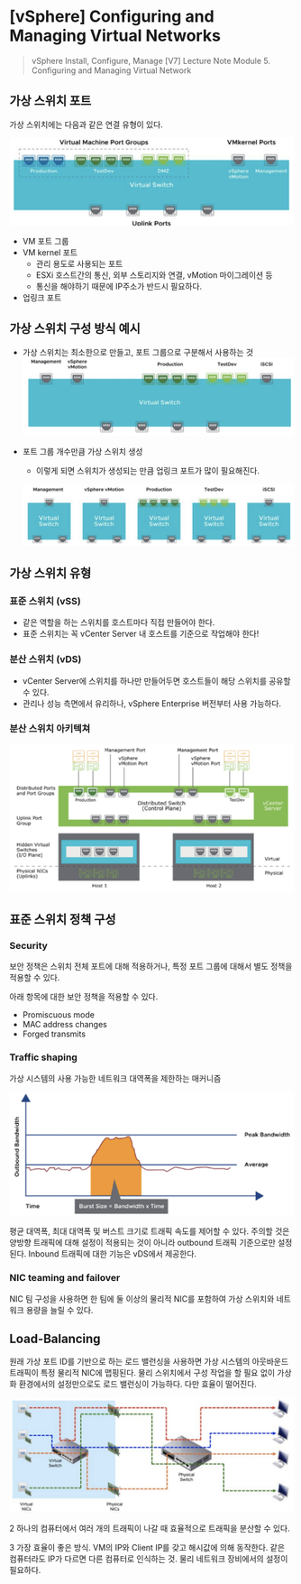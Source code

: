 # [vSphere] Configuring and Managing Virtual Networks

> vSphere Install, Configure, Manage [V7] Lecture Note
> Module 5. Configuring and Managing Virtual Network

## 가상 스위치 포트

가상 스위치에는 다음과 같은 연결 유형이 있다.

![](images/2021-09-14-14-05-07.png)

- VM 포트 그룹
- VM kernel 포트
    - 관리 용도로 사용되는 포트
    - ESXi 호스트간의 통신, 외부 스토리지와 연결, vMotion 마이그레이션 등
    - 통신을 해야하기 때문에 IP주소가 반드시 필요하다.
- 업링크 포트

## 가상 스위치 구성 방식 예시

- 가상 스위치는 최소한으로 만들고, 포트 그룹으로 구분해서 사용하는 것
![](images/2021-09-14-14-07-14.png)

- 포트 그룹 개수만큼 가상 스위치 생성
    - 이렇게 되면 스위치가 생성되는 만큼 업링크 포트가 많이 필요해진다.

    ![](images/2021-09-14-14-07-52.png)

## 가상 스위치 유형

### 표준 스위치 (vSS)
- 같은 역할을 하는 스위치를 호스트마다 직접 만들어야 한다.
- 표준 스위치는 꼭 vCenter Server 내 호스트를 기준으로 작업해야 한다!

### 분산 스위치 (vDS)
- vCenter Server에 스위치를 하나만 만들어두면 호스트들이 해당 스위치를 공유할 수 있다.
- 관리나 성능 측면에서 유리하나, vSphere Enterprise 버전부터 사용 가능하다.

### 분산 스위치 아키텍쳐

![](images/2021-09-14-14-11-46.png)

## 표준 스위치 정책 구성

### Security

 보안 정책은 스위치 전체 포트에 대해 적용하거나, 특정 포트 그룹에 대해서 별도 정책을 적용할 수 있다.

 아래 항목에 대한 보안 정책을 적용할 수 있다.

 - Promiscuous mode
 - MAC address changes
 - Forged transmits

### Traffic shaping

 가상 시스템의 사용 가능한 네트워크 대역폭을 제한하는 매커니즘

![](images/2021-09-14-14-57-42.png)

 평균 대역폭, 최대 대역폭 및 버스트 크기로 트래픽 속도를 제어할 수 있다. 주의할 것은 양방향 트래픽에 대해 설정이 적용되는 것이 아니라 outbound 트래픽 기준으로만 설정된다. Inbound 트래픽에 대한 기능은 vDS에서 제공한다.

### NIC teaming and failover

NIC 팀 구성을 사용하면 한 팀에 둘 이상의 물리적 NIC를 포함하여 가상 스위치와 네트워크 용량을 늘릴 수 있다.

## Load-Balancing

원래 가상 포트 ID를 기반으로 하는 로드 밸런싱을 사용하면 가상 시스템의 아웃바운드 트래픽이 특정 물리적 NIC에 맵핑된다. 물리 스위치에서 구성 작업을 할 필요 없이 가상화 환경에서의 설정만으로도 로드 밸런싱이 가능하다. 다만 효율이 떨어진다.

![](images/2021-09-14-15-04-00.png)

2
하나의 컴퓨터에서 여러 개의 트래픽이 나갈 때 효율적으로 트래픽을 분산할 수 있다.

3
가장 효율이 좋은 방식. VM의 IP와 Client IP를 갖고 해시값에 의해 동작한다. 같은 컴퓨터라도 IP가 다르면 다른 컴퓨터로 인식하는 것. 물리 네트워크 장비에서의 설정이 필요하다.


